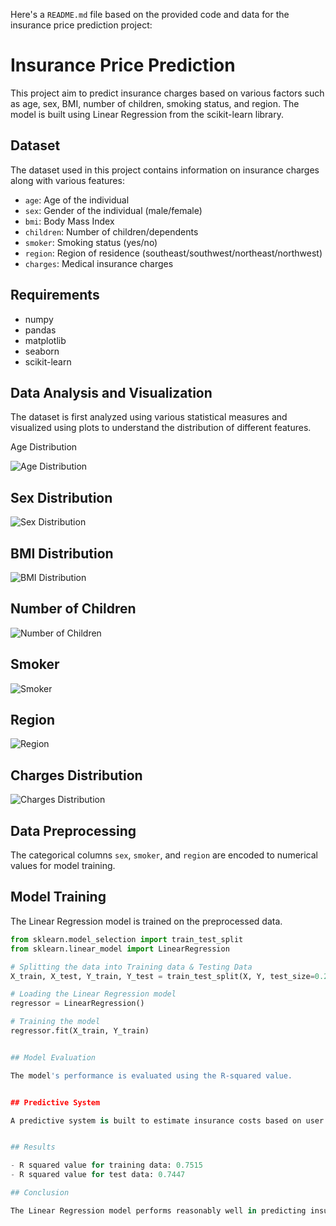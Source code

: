Here's a `README.md` file based on the provided code and data for the insurance price prediction project:


# Insurance Price Prediction

This project aim to predict insurance charges based on various factors such as age, sex, BMI, number of children, smoking status, and region. The model is built using Linear Regression from the scikit-learn library.

## Dataset

The dataset used in this project contains information on insurance charges along with various features:

- `age`: Age of the individual
- `sex`: Gender of the individual (male/female)
- `bmi`: Body Mass Index
- `children`: Number of children/dependents
- `smoker`: Smoking status (yes/no)
- `region`: Region of residence (southeast/southwest/northeast/northwest)
- `charges`: Medical insurance charges

## Requirements

- numpy
- pandas
- matplotlib
- seaborn
- scikit-learn


## Data Analysis and Visualization

The dataset is first analyzed using various statistical measures and visualized using plots to understand the distribution of different features.

 Age Distribution

![Age Distribution](images/age_distribution.png)

## Sex Distribution

![Sex Distribution](images/sex_distribution.png)

## BMI Distribution

![BMI Distribution](images/bmi_distribution.png)

## Number of Children

![Number of Children](images/children_distribution.png)

## Smoker

![Smoker](images/smoker_distribution.png)

## Region

![Region](images/region_distribution.png)

## Charges Distribution

![Charges Distribution](images/charges_distribution.png)

## Data Preprocessing

The categorical columns `sex`, `smoker`, and `region` are encoded to numerical values for model training.

## Model Training

The Linear Regression model is trained on the preprocessed data.

```python
from sklearn.model_selection import train_test_split
from sklearn.linear_model import LinearRegression

# Splitting the data into Training data & Testing Data
X_train, X_test, Y_train, Y_test = train_test_split(X, Y, test_size=0.2, random_state=2)

# Loading the Linear Regression model
regressor = LinearRegression()

# Training the model
regressor.fit(X_train, Y_train)


## Model Evaluation

The model's performance is evaluated using the R-squared value.


## Predictive System

A predictive system is built to estimate insurance costs based on user input.


## Results

- R squared value for training data: 0.7515
- R squared value for test data: 0.7447

## Conclusion

The Linear Regression model performs reasonably well in predicting insurance charges. Future improvements could include trying more complex models and feature engineering to improve the prediction accuracy.


